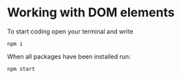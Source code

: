 # Working with DOM elements
To start coding open your terminal and write
```
npm i
```

When all packages have been installed run:
```
npm start
```
